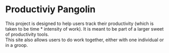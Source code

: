 # Productiviy Pangolin

This project is designed to help users track their productivity (which is taken to be time * intensity of work). It is meant to be part of a larger sweet of productivity tools.  
This site also allows users to do work together, either with one individual or in a groop. 
